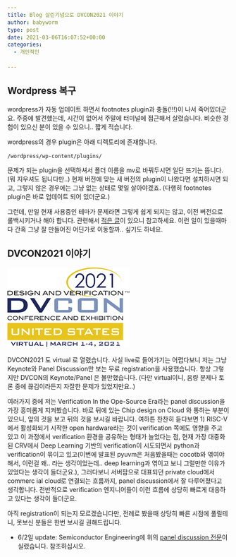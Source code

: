 ```yaml
---
title: Blog 살린기념으로 DVCON2021 이야기
author: babyworm
type: post
date: 2021-03-06T16:07:52+00:00
categories:
  - 개인적인

---
```


## Wordpress 복구
wordpress가 자동 업데이트 하면서 footnotes plugin과 충돌(!!!)이 나서 죽어있더군요. 주중에 발견했는데, 시간이 없어서 주말에 터미널에 접근해서 살렸습니다. 비슷한 경험이 있으신 분이 있을 수 있으니.. 짧게 적습니다.

wordpress의 경우 plugin은 아래 디렉토리에 존재합니다.

<pre class="wp-block-code"><code><HOME>/wordpress/wp-content/plugins/</code></pre>

문제가 되는 plugin을 선택하셔서 폴더 이름을 mv로 바꿔두시면 일단 뜨기는 뜹니다. (뭐 지우셔도 됩니다만..)
현재 버전에 맞는 새 버전의 plugin이 나왔다면 설치하시면 되고, 그렇지 않은 경우에는 그냥 없는 상태로 몇일 살아야겠죠. (다행히 footnotes plugin은 바로 업데이트 되어 있더군요.)

그런데, 만일 현재 사용중인 테마가 문제라면 그렇게 쉽게 되지는 않고, 이전 버전으로 롤백시키거나 해야 합니다. 관련해서 <a rel="noreferrer noopener" href="http://babyworm.net/archives/1989" target="_blank">적은 글</a>이 있으니 참고하세요. 이런 일이 있을때마다 간혹 그냥 잘 만들어진 어딘가로 이동할까.. 싶기도 하네요.

## DVCON2021 이야기
![](featured_dvcon2021.png)

DVCON2021 도 virtual 로 열렸습니다. 사실 live로 들어가기는 어렵다보니 저는 그냥 Keynote와 Panel Discussion만 보는 무료 registration을 사용했습니다. 항상 그렇지만 DVCON의 Keynote/Panel 은 볼만했습니다. (다만 virtual이니, 음량 문제나 토론 중에 끊김이라든지 자잘한 문제가 있었지만요..)

여러가지 중에 저는 Verification In the Ope-Source Era라는 panel discussion을 가장 흥미롭게 지켜봤습니다. 바로 뒤에 있는 Chip design on Cloud 와 통하는 부분이 있으니, 앞의 것을 보고 뒤의 것을 보시길 바랍니다. 여하튼 찬찬히 듣다보면 1) RISC-V에서 활성화되기 시작한 open hardware라는 것이 verification 쪽에도 영향을 주고 있고 이 과정에서 verification 환경을 공유하는 형태가 늘었다는 점, 현재 가장 대중화된 CRV에서 Deep Learning 기반의 verification이 시도되면서 python과 verification이 묶이고 있고(이번에 발표된 pyuvm은 처음봤을때는 cocotb와 엮여야 해서, 이런걸 왜.. 라는 생각이었는데.. deep learning과 엮이고 보니 그럴만한 이유가 있었다는 생각이 들더군요.), 그러다보니 서버팜으로 대표되던 private cloud에서 commerc
ial cloud로 연결되는 흐름까지, panel discussion에서 잘 다루어졌다고 생각합니다. 전반적으로 verification 엔지니어들이 이런 흐름에 상당히 빠르게 대응하고 있다는 생각이 들더군요.

아직 registration이 되는지 모르겠습니다만, 전례로 봤을때 상당히 빠른 시점에 풀릴테니, 못보신 분들은 한번 보시길 권해드립니다.

  * 6/2일 update: Semiconductor Engineering에 위의 <a rel="noreferrer noopener" href="https://semiengineering.com/continuing-challenges-for-open-source-verification/?cmid=d9e3dcd0-3235-4ed6-b030-38b2cb53a567" target="_blank">panel discussion 전문</a>이 실렸습니다. 참조하십시오.
